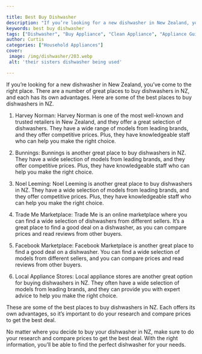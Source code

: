 ```yaml
---

title: Best Buy Dishwasher
description: "If you’re looking for a new dishwasher in New Zealand, you’ve come to the right place. There are a number of great places to buy d...continue on"
keywords: best buy dishwasher
tags: ["Dishwasher", "Buy Appliance", "Clean Appliance", "Appliance Guide"]
author: Curtis
categories: ["Household Appliances"]
cover: 
 image: /img/dishwasher/203.webp
 alt: 'their sisters dishwasher being used'

---
```


If you’re looking for a new dishwasher in New Zealand, you’ve come to the right place. There are a number of great places to buy dishwashers in NZ, and each has its own advantages. Here are some of the best places to buy dishwashers in NZ.

1. Harvey Norman: Harvey Norman is one of the most well-known and trusted retailers in New Zealand, and they offer a great selection of dishwashers. They have a wide range of models from leading brands, and they offer competitive prices. Plus, they have knowledgeable staff who can help you make the right choice.

2. Bunnings: Bunnings is another great place to buy dishwashers in NZ. They have a wide selection of models from leading brands, and they offer competitive prices. Plus, they have knowledgeable staff who can help you make the right choice.

3. Noel Leeming: Noel Leeming is another great place to buy dishwashers in NZ. They have a wide selection of models from leading brands, and they offer competitive prices. Plus, they have knowledgeable staff who can help you make the right choice.

4. Trade Me Marketplace: Trade Me is an online marketplace where you can find a wide selection of dishwashers from different sellers. It’s a great place to find a good deal on a dishwasher, as you can compare prices and read reviews from other buyers.

5. Facebook Marketplace: Facebook Marketplace is another great place to find a good deal on a dishwasher. You can find a wide selection of models from different sellers, and you can compare prices and read reviews from other buyers.

6. Local Appliance Stores: Local appliance stores are another great option for buying dishwashers in NZ. They often have a wide selection of models from leading brands, and they can provide you with expert advice to help you make the right choice.

These are some of the best places to buy dishwashers in NZ. Each offers its own advantages, so it’s important to do your research and compare prices to get the best deal.

No matter where you decide to buy your dishwasher in NZ, make sure to do your research and compare prices to get the best deal. With the right information, you’ll be able to find the perfect dishwasher for your needs.
